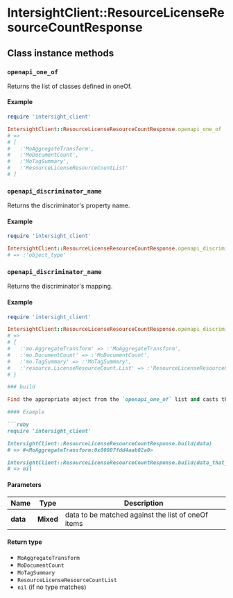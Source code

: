 # IntersightClient::ResourceLicenseResourceCountResponse

## Class instance methods

### `openapi_one_of`

Returns the list of classes defined in oneOf.

#### Example

```ruby
require 'intersight_client'

IntersightClient::ResourceLicenseResourceCountResponse.openapi_one_of
# =>
# [
#   :'MoAggregateTransform',
#   :'MoDocumentCount',
#   :'MoTagSummary',
#   :'ResourceLicenseResourceCountList'
# ]
```

### `openapi_discriminator_name`

Returns the discriminator's property name.

#### Example

```ruby
require 'intersight_client'

IntersightClient::ResourceLicenseResourceCountResponse.openapi_discriminator_name
# => :'object_type'
```

### `openapi_discriminator_name`

Returns the discriminator's mapping.

#### Example

```ruby
require 'intersight_client'

IntersightClient::ResourceLicenseResourceCountResponse.openapi_discriminator_mapping
# =>
# {
#   :'mo.AggregateTransform' => :'MoAggregateTransform',
#   :'mo.DocumentCount' => :'MoDocumentCount',
#   :'mo.TagSummary' => :'MoTagSummary',
#   :'resource.LicenseResourceCount.List' => :'ResourceLicenseResourceCountList'
# }

### build

Find the appropriate object from the `openapi_one_of` list and casts the data into it.

#### Example

```ruby
require 'intersight_client'

IntersightClient::ResourceLicenseResourceCountResponse.build(data)
# => #<MoAggregateTransform:0x00007fdd4aab02a0>

IntersightClient::ResourceLicenseResourceCountResponse.build(data_that_doesnt_match)
# => nil
```

#### Parameters

| Name | Type | Description |
| ---- | ---- | ----------- |
| **data** | **Mixed** | data to be matched against the list of oneOf items |

#### Return type

- `MoAggregateTransform`
- `MoDocumentCount`
- `MoTagSummary`
- `ResourceLicenseResourceCountList`
- `nil` (if no type matches)

